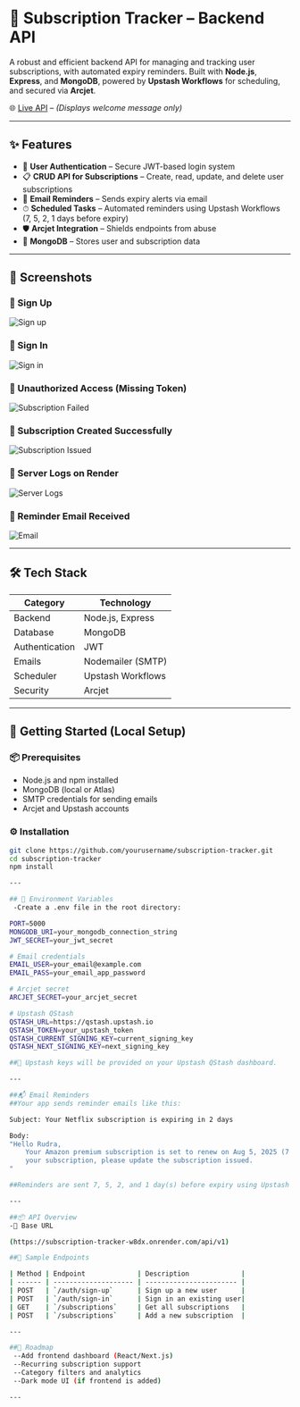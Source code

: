 # 📅 Subscription Tracker – Backend API

A robust and efficient backend API for managing and tracking user subscriptions, with automated expiry reminders. Built with **Node.js**, **Express**, and **MongoDB**, powered by **Upstash Workflows** for scheduling, and secured via **Arcjet**.

🌐 [Live API](https://subscription-tracker-w8dx.onrender.com/) – _(Displays welcome message only)_

---

## ✨ Features

- 🔐 **User Authentication** – Secure JWT-based login system
- 📋 **CRUD API for Subscriptions** – Create, read, update, and delete user subscriptions
- 📧 **Email Reminders** – Sends expiry alerts via email
- ⏱ **Scheduled Tasks** – Automated reminders using Upstash Workflows (7, 5, 2, 1 days before expiry)
- 🛡 **Arcjet Integration** – Shields endpoints from abuse
- 🌿 **MongoDB** – Stores user and subscription data

---

## 📸 Screenshots

### 📍 Sign Up

![Sign up](./assets/sign-up.png)

### 📍 Sign In

![Sign in](./assets/sign-in.png)

### 📍 Unauthorized Access (Missing Token)

![Subscription Failed](./assets/subscription-unauthorized.png)

### 📍 Subscription Created Successfully

![Subscription Issued](./assets/subscription-success.png)

### 📍 Server Logs on Render

![Server Logs](./assets/server-logs.png)

### 📍 Reminder Email Received

![Email](./assets/email-received.jpg)

---

## 🛠 Tech Stack

| Category        | Technology           |
|----------------|----------------------|
| Backend         | Node.js, Express     |
| Database        | MongoDB              |
| Authentication  | JWT                  |
| Emails          | Nodemailer (SMTP)    |
| Scheduler       | Upstash Workflows    |
| Security        | Arcjet               |

---

## 🚀 Getting Started (Local Setup)

### 📦 Prerequisites

- Node.js and npm installed
- MongoDB (local or Atlas)
- SMTP credentials for sending emails
- Arcjet and Upstash accounts

### ⚙️ Installation

```bash
git clone https://github.com/yourusername/subscription-tracker.git
cd subscription-tracker
npm install

---

## 🔐 Environment Variables
 -Create a .env file in the root directory:

PORT=5000
MONGODB_URI=your_mongodb_connection_string
JWT_SECRET=your_jwt_secret

# Email credentials
EMAIL_USER=your_email@example.com
EMAIL_PASS=your_email_app_password

# Arcjet secret
ARCJET_SECRET=your_arcjet_secret

# Upstash QStash
QSTASH_URL=https://qstash.upstash.io
QSTASH_TOKEN=your_upstash_token
QSTASH_CURRENT_SIGNING_KEY=current_signing_key
QSTASH_NEXT_SIGNING_KEY=next_signing_key

##📌 Upstash keys will be provided on your Upstash QStash dashboard.

---

##📬 Email Reminders
##Your app sends reminder emails like this:

Subject: Your Netflix subscription is expiring in 2 days

Body:
"Hello Rudra,
    Your Amazon premium subscription is set to renew on Aug 5, 2025 (7 days from today). If you'd like to make changes or cancel 
    your subscription, please update the subscription issued.
"

##Reminders are sent 7, 5, 2, and 1 day(s) before expiry using Upstash Workflows.

---

##📦 API Overview
-🧭 Base URL

(https://subscription-tracker-w8dx.onrender.com/api/v1)

##🔧 Sample Endpoints

| Method | Endpoint             | Description             |
| ------ | -------------------- | ----------------------- |
| POST   | `/auth/sign-up`      | Sign up a new user      |
| POST   | `/auth/sign-in`      | Sign in an existing user|
| GET    | `/subscriptions`     | Get all subscriptions   |
| POST   | `/subscriptions`     | Add a new subscription  |

---

##🧭 Roadmap
 --Add frontend dashboard (React/Next.js)
 --Recurring subscription support
 --Category filters and analytics
 --Dark mode UI (if frontend is added)

---
